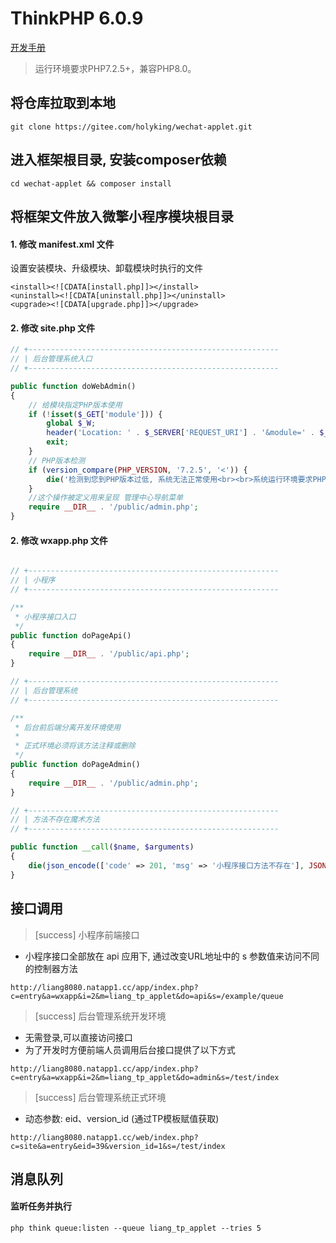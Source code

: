 ThinkPHP 6.0.9
===============

[开发手册](https://www.kancloud.cn/monday/w7cc/content)

> 运行环境要求PHP7.2.5+，兼容PHP8.0。

## 将仓库拉取到本地

~~~dos
git clone https://gitee.com/holyking/wechat-applet.git
~~~

## 进入框架根目录, 安装composer依赖

~~~dos
cd wechat-applet && composer install
~~~

## 将框架文件放入微擎小程序模块根目录

#### 1. 修改 manifest.xml 文件

设置安装模块、升级模块、卸载模块时执行的文件

~~~
<install><![CDATA[install.php]]></install>
<uninstall><![CDATA[uninstall.php]]></uninstall>
<upgrade><![CDATA[upgrade.php]]></upgrade>
~~~

#### 2. 修改 site.php 文件

~~~php
// +--------------------------------------------------------
// | 后台管理系统入口
// +--------------------------------------------------------

public function doWebAdmin()
{
    // 给模块指定PHP版本使用
    if (!isset($_GET['module'])) {
        global $_W;
        header('Location: ' . $_SERVER['REQUEST_URI'] . '&module=' . $_W['current_module']['name']);
        exit;
    }
    // PHP版本检测
    if (version_compare(PHP_VERSION, '7.2.5', '<')) {
        die('检测到您到PHP版本过低, 系统无法正常使用<br><br>系统运行环境要求PHP版本不能低于 7.2.5, 当前PHP版本:' . PHP_VERSION);
    }
    //这个操作被定义用来呈现 管理中心导航菜单
    require __DIR__ . '/public/admin.php';
}
~~~

#### 2. 修改 wxapp.php 文件

~~~php

// +--------------------------------------------------------
// | 小程序
// +--------------------------------------------------------

/**
 * 小程序接口入口
 */
public function doPageApi()
{
    require __DIR__ . '/public/api.php';
}

// +--------------------------------------------------------
// | 后台管理系统
// +--------------------------------------------------------

/**
 * 后台前后端分离开发环境使用
 * 
 * 正式环境必须将该方法注释或删除
 */
public function doPageAdmin()
{
    require __DIR__ . '/public/admin.php';
}

// +--------------------------------------------------------
// | 方法不存在魔术方法
// +--------------------------------------------------------

public function __call($name, $arguments)
{
    die(json_encode(['code' => 201, 'msg' => '小程序接口方法不存在'], JSON_UNESCAPED_UNICODE));
}
~~~

## 接口调用

>[success] 小程序前端接口

+ 小程序接口全部放在 api 应用下, 通过改变URL地址中的 s 参数值来访问不同的控制器方法

~~~
http://liang8080.natapp1.cc/app/index.php?c=entry&a=wxapp&i=2&m=liang_tp_applet&do=api&s=/example/queue
~~~

>[success] 后台管理系统开发环境

+ 无需登录,可以直接访问接口
+ 为了开发时方便前端人员调用后台接口提供了以下方式

~~~
http://liang8080.natapp1.cc/app/index.php?c=entry&a=wxapp&i=2&m=liang_tp_applet&do=admin&s=/test/index
~~~

>[success] 后台管理系统正式环境

+ 动态参数: eid、version_id (通过TP模板赋值获取)

~~~
http://liang8080.natapp1.cc/web/index.php?c=site&a=entry&eid=39&version_id=1&s=/test/index
~~~

## 消息队列

#### 监听任务并执行

~~~
php think queue:listen --queue liang_tp_applet --tries 5
~~~